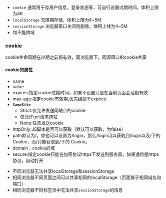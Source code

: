 - `cookie` 通常用于存用户信息，登录状态等，可自行设置过期时间，体积上限为4K
- `localStorage` 无限期存储，体积上限为4~5M
- `sessionStorage` 浏览器窗口关闭则删除，体积上线为4~5M
- 均不能跨域



### cookie

cookie生命周期在过期之前都有效，同浏览器下，同源窗口的cookie共享

#### cookie的属性

* name 
* value
* expires:指定cookie过期时间，如果不设置只是在当前页面会话期有效
* max-age:指定cookie有效期,优先级高于expires
* **`SameSite`**
  * Strict:仅允许发送同站点的cookie
  * 仅允许get请求跨站
  * None:任意发送cookie
* httpOnly:JS脚本是否可以获取（默认可以获取，为false）
* path默认为/，你也可以设置为/login，那么/login可以获取到/login以及/下的 Cookie，而/只能获取到/下的 Cookie。
* domain：cookie的域
* secure:指定cookie只能在加密协议https下发送到服务器，如果通信是https协议，自动打开







- 不同浏览器无法共享localStorage和sessionStorage
- 相同浏览器不同页面之间可以共享相同的localStorage（页面属于相同域名和端口）
- 相同浏览器不同标签页中无法共享`sessionStorage`的信息
